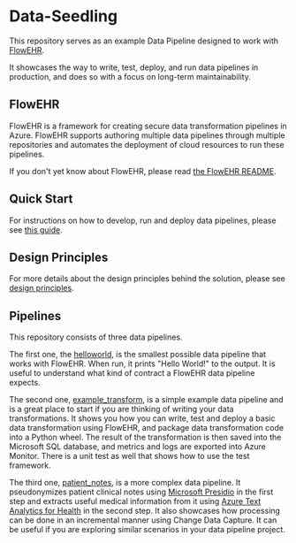 # Data-Seedling

This repository serves as an example Data Pipeline designed to work with [FlowEHR](https://github.com/UCLH-Foundry/FlowEHR).

It showcases the way to write, test, deploy, and run data pipelines in production, and does so with a focus on long-term maintainability.

## FlowEHR

FlowEHR is a framework for creating secure data transformation pipelines in Azure. FlowEHR supports authoring multiple data pipelines through multiple repositories and automates the deployment of cloud resources to run these pipelines.

If you don't yet know about FlowEHR, please read [the FlowEHR README](https://github.com/UCLH-Foundry/FlowEHR/blob/main/README.md).

## Quick Start

For instructions on how to develop, run and deploy data pipelines, please see [this guide](./docs/quick_start.md).

## Design Principles

For more details about the design principles behind the solution, please see [design principles](./docs/design_principles.md).

## Pipelines

This repository consists of three data pipelines. 

The first one, the [helloworld](./helloworld/README.md), is the smallest possible data pipeline that works with FlowEHR. When run, it prints "Hello World!" to the output. It is useful to understand what kind of contract a FlowEHR data pipeline expects.

The second one, [example_transform](./example_transform/README.md), is a simple example data pipeline and is a great place to start if you are thinking of writing your data transformations. It shows you how you can write, test and deploy a basic data transformation using FlowEHR, and package data transformation code into a Python wheel. The result of the transformation is then saved into the Microsoft SQL database, and metrics and logs are exported into Azure Monitor. There is a unit test as well that shows how to use the test framework.

The third one, [patient_notes](./patient_notes/README.md), is a more complex data pipeline. It pseudonymizes patient clinical notes using [Microsoft Presidio](https://microsoft.github.io/presidio/) in the first step and extracts useful medical information from it using [Azure Text Analytics for Health](https://learn.microsoft.com/en-us/azure/ai-services/language-service/text-analytics-for-health/overview?tabs=ner) in the second step. It also showcases how processing can be done in an incremental manner using Change Data Capture. It can be useful if you are exploring similar scenarios in your data pipeline project.
